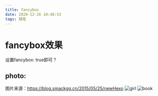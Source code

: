 ```yaml
---
title: fancybox
date: 2020-12-26 10:48:53
tags: 随笔
---
```

# fancybox效果
设置fancybox: true即可？
## photo: 
图片来源：https://blog.smackgg.cn/2015/05/25/newHexo
![girl](http://bruce.u.qiniudn.com/2013/11/27/reading/photos-0.jpg)
![book](http://bruce.u.qiniudn.com/2013/11/27/reading/photos-1.jpg)
